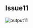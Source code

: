 
## Issue11

![output11](https://github.com/STIW3054-A192/stiw3054-issues-LimWenLiang/blob/master/images/issue11.png)
